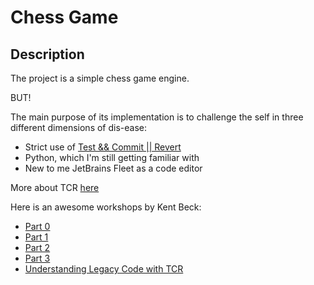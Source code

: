 # Chess Game

## Description
The project is a simple chess game engine.

BUT!

The main purpose of its implementation is to challenge the self in three different dimensions of dis-ease:
- Strict use of [Test && Commit || Revert](https://medium.com/@kentbeck_7670/test-commit-revert-870bbd756864)
- Python, which I'm still getting familiar with
- New to me JetBrains Fleet as a code editor

More about TCR [here](https://www.infoq.com/articles/test-commit-revert/)

Here is an awesome workshops by Kent Beck:
- [Part 0](https://youtu.be/tnO2Mos0RjU?si=yj0RX3lT4aZ8RaSl)
- [Part 1](https://youtu.be/Aof0F9DvTFg?si=w4O3tstjAyZOsXcr)
- [Part 2](https://youtu.be/i3TUSxPy32A?si=WynMa-ySVXrMJK9e)
- [Part 3](https://youtu.be/9BBMj7OF4rc?si=6oi1hcALCPCCAImg)
- [Understanding Legacy Code with TCR](https://youtu.be/FFzHOyFeovE?si=yikGdcIcsBVA8mi9)